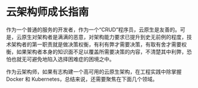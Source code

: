 # 云架构师成长指南

作为一个普通的服务的开发者，作为一个“CRUD”程序员，云原生是友善的。可是，云原生对架构者是满满的恶意，对架构能力要求已提升到史无前例的程度，技术架构者的第一职责就是做决策权衡，有利有弊才需要决策，有取有舍才需要权衡，如果架构者本身的知识面不足以覆盖所需要决策的内容，不清楚其中利弊，恐怕也就无可避免地陷入选择困难症的困境之中。

作为云架构师，如果有志构建一个高可用的云原生架构，在工程实践中除掌握 Docker 和 Kubernetes，总结来说，还需要聚焦在下面几个领域。